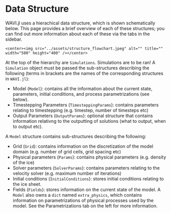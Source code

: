 # Data Structure

WAVI.jl uses a hierachical data structure, which is shown schematically below. This page provides a brief overview of each of these structures; you can find out more information about each of these via the tabs in the sidebar.

```@raw html
<center><img src="../assets/structure_flowchart.jpeg" alt="" title="" width="500" height="400" /></center>
```



At the top of the hierarchy are `Simulations`. Simulations are to be ran! A `Simulation` object must be passed the sub-structures describing the following (terms in brackets are the names of the corresponding structures in `WAVI.jl`):
- Model (`Model`):  contains all the information about the current state, parameters, initial conditions, and process parametrizations (see below).
- Timestepping Parameters (`TimesteppingParams`): contains parameters relating to timestepping (e.g. timestep, number of timesteps etc)
-  Output Parameters (`OutputParams`): optional structure that contains information relativng to the outputting of solutions (what to output, when to output etc).

A `Model` structure contains sub-structures describing the following:
- Grid (`Grid`): contains information on the discretization of the model domain (e.g. number of grid cells, grid spacing etc)
- Physical parameters (`Params`): contains physical parameters (e.g. density of the ice)
- Solver parameters (`SolverParams`): contains parameters relating to the velocity solver (e.g. maximum number of iterations)
- Initial conditions (`InitialConditions`): stores initial conditions relating to the ice sheet.
- Fields (`Fields`): stores information on the current state of the model.
A `Model` also owns a `dict` named `extra_physics`, which contains information on parametrizations of physical processes used by the model. See the Parametrizations tab on the left for more information.
